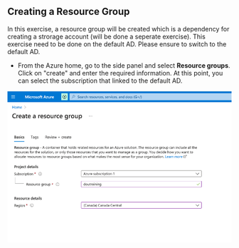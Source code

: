 ## Creating a Resource Group
In this exercise, a resource group will be created which is a dependency for creating a strorage account (will be done a seperate exercise). This exercise need to be done on the default AD. Please ensure to switch to the default AD.

- From the Azure home, go to the side panel and select **Resource groups**. Click on "create" and enter the required information. At this point, you can select the subscription that linked to the default AD.

![Resource Group](../images/iam_storage/resource_group.png)

